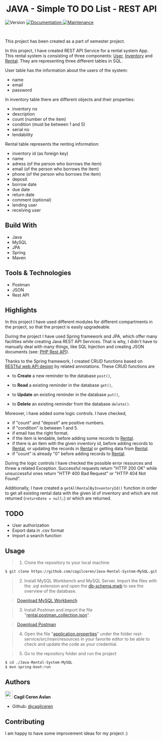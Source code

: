 <h1 align="center"> JAVA - Simple TO DO List - REST API </h1>
<p>
  <img alt="Version" src="https://img.shields.io/badge/version-1.0.0-blue.svg?cacheSeconds=2592000" />
  <a href="https://github.com/cagilceren/PHP-Simple-TO-DO-List-REST-API/blob/main/README.md" target="_blank">
    <img alt="Documentation" src="https://img.shields.io/badge/documentation-yes-brightgreen.svg" />
  </a>
  <a href="https://github.com/cagilceren/PHP-Simple-TO-DO-List-REST-API/graphs/commit-activity" target="_blank">
    <img alt="Maintenance" src="https://img.shields.io/badge/Maintained%3F-yes-green.svg" />
  </a>
</p>
<p>

 </p>

<br>

This project has been created as a part of semester project. 

In this project, I have created REST API Service for a rental system App. This rental system is consisting of three components: [User](https://github.com/cagilceren/Java-Rental-System-MySQL/blob/master/src/main/java/com/rental/app/model/User.java), [Inventory](https://github.com/cagilceren/Java-Rental-System-MySQL/blob/master/src/main/java/com/rental/app/model/Inventory.java) and [Rental](https://github.com/cagilceren/Java-Rental-System-MySQL/blob/master/src/main/java/com/rental/app/model/Rental.java). They are representing three different tables in SQL. 

User table has the information about the users of the system:
- name
- email
- password

In inventory table there are different objects and their properties:
- inventory no
- description
- count (number of the item)
- condition (must be between 1 and 5)
- serial no
- lendability 

Rental table represents the renting information: 
- inventory id (as foreign key)
- name
- adress (of the person who borrows the item)
- email (of the person who borrows the item)
- phone (of the person who borrows the item)
- deposit
- borrow date
- due date
- return date
- comment (optional)
- lending user
- receiving user


## Build With

- Java
- MySQL
- JPA
- Spring
- Maven

## Tools & Technologies

- Postman
- JSON
- Rest API

## Highlights

In this project I have used different modules for different compartments in the project, so that the project is easily upgradeable. 

During the project I have used Spring framework and JPA, which offer many facilities while creating Java REST API Services. That is why, I didn't have to manually deal with many things, like SQL Injection and creating JSON documents (see: [PHP Rest API](https://github.com/cagilceren/PHP-Simple-TO-DO-List-REST-API.git)). 

Thanks to the Spring framework, I created CRUD functions based on [RESTful web API design](https://docs.microsoft.com/en-us/azure/architecture/best-practices/api-design) by related annotations. These CRUD functions are

- to **Create** a new reminder to the database `post()`,
	
- to **Read** a existing reminder in the database `get()`,
	
- to **Update** an existing reminder in the database `put()`,
	
- to **Delete** an existing reminder from the database `delete()`.

Moreover, i have added some logic controls. I have checked,
- if "count" and "deposit" are positive numbers.
- if "condition" is between 1 and 5.
- if email has the right format.
- if the item is lendable, before adding some records to [Rental](https://github.com/cagilceren/Java-Rental-System-MySQL/blob/master/src/main/java/com/rental/app/model/Rental.java).
- if there is an item with the given inventory id, before adding records to [Rental](https://github.com/cagilceren/Java-Rental-System-MySQL/blob/master/src/main/java/com/rental/app/model/Rental.java), or updating the records in [Rental](https://github.com/cagilceren/Java-Rental-System-MySQL/blob/master/src/main/java/com/rental/app/model/Rental.java) or getting data from [Rental](https://github.com/cagilceren/Java-Rental-System-MySQL/blob/master/src/main/java/com/rental/app/model/Rental.java).
- if "count" is already "0" before adding records to [Rental](https://github.com/cagilceren/Java-Rental-System-MySQL/blob/master/src/main/java/com/rental/app/model/Rental.java).

During the logic controls I have checked the possible error resources and threw a related Exception. Successful requests return "HTTP 200 OK" while unsuccessful ones return "HTTP 400 Bad Request" or "HTTP 404 Not Found".


Additionally, I have created a `getAllRentalByInventoryId()` function in order to get all existing rental data with the given id of inventory and which are not returned (`` returnDate = null; ``) or which are returned.

## TODO

- User authorization
- Export data in .csv format
- Import a search function


## Usage

> 1) Clone the repository to your local machine

```sh
$ git clone https://github.com/cagilceren/Java-Rental-System-MySQL.git
```

> 2) Install MySQL Workbench and MySQL Server. Import the files with the .sql extension and open the [db-schema.mwb](https://github.com/cagilceren/Java-Rental-System-MySQL/blob/master/db-schema.mwb) to see the overview of the database.

> [Download MySQL Workbench](https://dev.mysql.com/downloads/workbench/)

> 3) Install Postman and import the file "[rental.postman_collection.json](https://github.com/cagilceren/Java-Rental-System-MySQL/blob/master/rental.postman_collection.json)".

> [Download Postman](https://www.postman.com/downloads/)

> 4) Open the file "[application.properties](https://github.com/cagilceren/Java-Rental-System-MySQL/blob/master/src/main/resources/application.properties)" under the folder rest-service/src/main/resources in your favorite editor to be able to check and update the code as your credential.

> 5) Go to the repository folder and run the project 

```sh
$ cd ./Java-Rental-System-MySQL
$ mvn spring-boot:run

```

## Authors

<img src="https://avatars.githubusercontent.com/u/45261915?v=2" width="25" height="25"> **Cagil Ceren Aslan**




- Github: [@cagilceren](https://github.com/cagilceren)

## Contributing

I am happy to have some improvement ideas for my project :)
